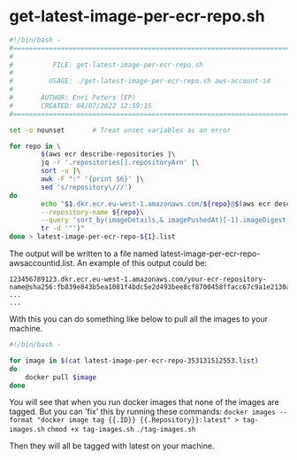 # get-latest-image-per-ecr-repo.sh

```bash
#!/bin/bash -
#===============================================================================
#
#          FILE: get-latest-image-per-ecr-repo.sh
#
#         USAGE: ./get-latest-image-per-ecr-repo.sh aws-account-id
#
#       AUTHOR: Enri Peters (EP)
#       CREATED: 04/07/2022 12:59:15
#=======================================================================

set -o nounset       # Treat unset variables as an error

for repo in \
        $(aws ecr describe-repositories |\
        jq -r '.repositories[].repositoryArn' |\
        sort -u |\
        awk -F ":" '{print $6}' |\
        sed 's/repository\///')
do
        echo "$1.dkr.ecr.eu-west-1.amazonaws.com/${repo}@$(aws ecr describe-images\
        --repository-name ${repo}\
        --query 'sort_by(imageDetails,& imagePushedAt)[-1].imageDigest' |\
        tr -d '"')"
done > latest-image-per-ecr-repo-${1}.list
```

The output will be written to a file named latest-image-per-ecr-repo-awsaccountid.list.
An example of this output could be:
```
123456789123.dkr.ecr.eu-west-1.amazonaws.com/your-ecr-repository-name@sha256:fb839e843b5ea1081f4bdc5e2d493bee8cf8700458ffacc67c9a1e2130a6772a
...
...
```
With this you can do something like below to pull all the images to your machine.
```bash
#!/bin/bash -

for image in $(cat latest-image-per-ecr-repo-353131512553.list)
do
    docker pull $image
done
```

You will see that when you run docker images that none of the images are tagged. But you can 'fix' this by running these commands:
`docker images --format "docker image tag {{.ID}} {{.Repository}}:latest" > tag-images.sh`
`chmod +x tag-images.sh`
`./tag-images.sh`

Then they will all be tagged with latest on your machine.
